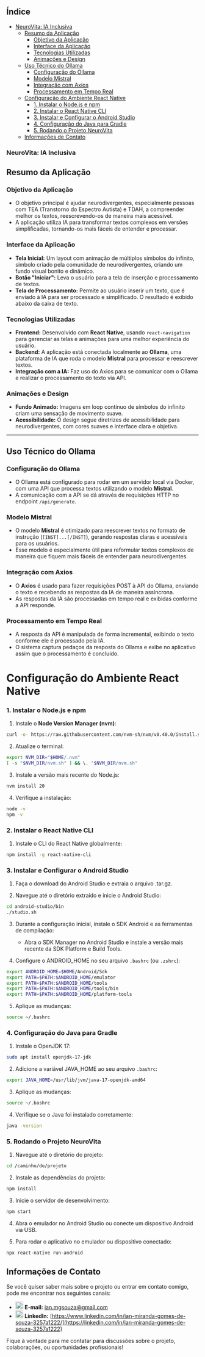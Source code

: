 ## Índice
- [NeuroVita: IA Inclusiva](#neurovita-ia-inclusiva)
  - [Resumo da Aplicação](#resumo-da-aplicação)
    - [Objetivo da Aplicação](#objetivo-da-aplicação)
    - [Interface da Aplicação](#interface-da-aplicação)
    - [Tecnologias Utilizadas](#tecnologias-utilizadas)
    - [Animações e Design](#animações-e-design)
  - [Uso Técnico do Ollama](#uso-técnico-do-ollama)
    - [Configuração do Ollama](#configuração-do-ollama)
    - [Modelo Mistral](#modelo-mistral)
    - [Integração com Axios](#integração-com-axios)
    - [Processamento em Tempo Real](#processamento-em-tempo-real)
  - [Configuração do Ambiente React Native](#configuração-do-ambiente-react-native)
    - [1. Instalar o Node.js e npm](#1-instalar-o-nodejs-e-npm)
    - [2. Instalar o React Native CLI](#2-instalar-o-react-native-cli)
    - [3. Instalar e Configurar o Android Studio](#3-instalar-e-configurar-o-android-studio)
    - [4. Configuração do Java para Gradle](#4-configuração-do-java-para-gradle)
    - [5. Rodando o Projeto NeuroVita](#5-rodando-o-projeto-neurovita)
  -  [Informações de Contato](#informações-de-contato)


### NeuroVita: IA Inclusiva

## Resumo da Aplicação

### Objetivo da Aplicação
- O objetivo principal é ajudar neurodivergentes, especialmente pessoas com TEA (Transtorno do Espectro Autista) e TDAH, a compreender melhor os textos, reescrevendo-os de maneira mais acessível.
- A aplicação utiliza IA para transformar textos complexos em versões simplificadas, tornando-os mais fáceis de entender e processar.

### Interface da Aplicação
- **Tela Inicial:** Um layout com animação de múltiplos símbolos do infinito, simbolo criado pela comunidade de neurodivergentes, criando um fundo visual bonito e dinâmico.
- **Botão "Iniciar":** Leva o usuário para a tela de inserção e processamento de textos.
- **Tela de Processamento:** Permite ao usuário inserir um texto, que é enviado à IA para ser processado e simplificado. O resultado é exibido abaixo da caixa de texto.

### Tecnologias Utilizadas
- **Frontend:** Desenvolvido com **React Native**, usando `react-navigation` para gerenciar as telas e animações para uma melhor experiência do usuário.
- **Backend:** A aplicação está conectada localmente ao **Ollama**, uma plataforma de IA que roda o modelo **Mistral** para processar e reescrever textos.
- **Integração com a IA:** Faz uso do Axios para se comunicar com o Ollama e realizar o processamento do texto via API.

### Animações e Design
- **Fundo Animado:** Imagens em loop contínuo de símbolos do infinito criam uma sensação de movimento suave.
- **Acessibilidade:** O design segue diretrizes de acessibilidade para neurodivergentes, com cores suaves e interface clara e objetiva.

---

## Uso Técnico do Ollama

### Configuração do Ollama
- O Ollama está configurado para rodar em um servidor local via Docker, com uma API que processa textos utilizando o modelo **Mistral**.
- A comunicação com a API se dá através de requisições HTTP no endpoint `/api/generate`.

### Modelo Mistral
- O modelo **Mistral** é otimizado para reescrever textos no formato de instrução (`[INST]...[/INST]`), gerando respostas claras e acessíveis para os usuários.
- Esse modelo é especialmente útil para reformular textos complexos de maneira que fiquem mais fáceis de entender para neurodivergentes.

### Integração com Axios
- O **Axios** é usado para fazer requisições POST à API do Ollama, enviando o texto e recebendo as respostas da IA de maneira assíncrona.
- As respostas da IA são processadas em tempo real e exibidas conforme a API responde.

### Processamento em Tempo Real
- A resposta da API é manipulada de forma incremental, exibindo o texto conforme ele é processado pela IA.
- O sistema captura pedaços da resposta do Ollama e exibe no aplicativo assim que o processamento é concluído.


# Configuração do Ambiente React Native

### 1. Instalar o Node.js e npm

1. Instale o **Node Version Manager (nvm)**:
```bash
curl -o- https://raw.githubusercontent.com/nvm-sh/nvm/v0.40.0/install.sh | bash
```

2. Atualize o terminal:
```bash
export NVM_DIR="$HOME/.nvm"
[ -s "$NVM_DIR/nvm.sh" ] && \. "$NVM_DIR/nvm.sh"
```

3. Instale a versão mais recente do Node.js:
```bash
nvm install 20
```

4. Verifique a instalação:
```bash
node -v
npm -v
```

### 2. Instalar o React Native CLI

1. Instale o CLI do React Native globalmente:
```bash
npm install -g react-native-cli
```

### 3. Instalar e Configurar o Android Studio

1. Faça o download do Android Studio e extraia o arquivo .tar.gz.

2. Navegue até o diretório extraído e inicie o Android Studio:
```bash
cd android-studio/bin
./studio.sh
```

3. Durante a configuração inicial, instale o SDK Android e as ferramentas de compilação:
   - Abra o SDK Manager no Android Studio e instale a versão mais recente da SDK Platform e Build Tools.

4. Configure o ANDROID_HOME no seu arquivo `.bashrc` (ou `.zshrc`):
```bash
export ANDROID_HOME=$HOME/Android/Sdk
export PATH=$PATH:$ANDROID_HOME/emulator
export PATH=$PATH:$ANDROID_HOME/tools
export PATH=$PATH:$ANDROID_HOME/tools/bin
export PATH=$PATH:$ANDROID_HOME/platform-tools
```

5. Aplique as mudanças:
```bash
source ~/.bashrc
```

### 4. Configuração do Java para Gradle

1. Instale o OpenJDK 17:
```bash
sudo apt install openjdk-17-jdk
```

2. Adicione a variável JAVA_HOME ao seu arquivo `.bashrc`:
```bash
export JAVA_HOME=/usr/lib/jvm/java-17-openjdk-amd64
```

3. Aplique as mudanças:
```bash
source ~/.bashrc
```

4. Verifique se o Java foi instalado corretamente:
```bash
java -version
```

### 5. Rodando o Projeto NeuroVita

1. Navegue até o diretório do projeto:
```bash
cd /caminho/do/projeto
```

2. Instale as dependências do projeto:
```bash
npm install
```

3. Inicie o servidor de desenvolvimento:
```bash
npm start
```

4. Abra o emulador no Android Studio ou conecte um dispositivo Android via USB.

5. Para rodar o aplicativo no emulador ou dispositivo conectado:
```bash
npx react-native run-android
```

## Informações de Contato
Se você quiser saber mais sobre o projeto ou entrar em contato comigo, pode me encontrar nos seguintes canais:

- <img src="https://upload.wikimedia.org/wikipedia/commons/4/4e/Gmail_Icon.png" alt="Gmail" width="20"/> **E-mail:** ian.mgsouza@gmail.com
- <img src="https://upload.wikimedia.org/wikipedia/commons/8/81/LinkedIn_icon.svg" alt="LinkedIn" width="20"/> **LinkedIn:** [https://www.linkedin.com/in/ian-miranda-gomes-de-souza-3257a1222/](https://linkedin.com/in/ian-miranda-gomes-de-souza-3257a1222)

Fique à vontade para me contatar para discussões sobre o projeto, colaborações, ou oportunidades profissionais!


